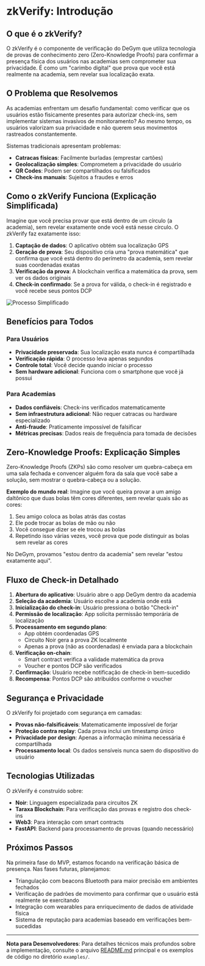 # zkVerify: Introdução

## O que é o zkVerify?

O zkVerify é o componente de verificação do DeGym que utiliza tecnologia de provas de conhecimento zero (Zero-Knowledge Proofs) para confirmar a presença física dos usuários nas academias sem comprometer sua privacidade. É como um "carimbo digital" que prova que você está realmente na academia, sem revelar sua localização exata.

## O Problema que Resolvemos

As academias enfrentam um desafio fundamental: como verificar que os usuários estão fisicamente presentes para autorizar check-ins, sem implementar sistemas invasivos de monitoramento? Ao mesmo tempo, os usuários valorizam sua privacidade e não querem seus movimentos rastreados constantemente.

Sistemas tradicionais apresentam problemas:
- **Catracas físicas**: Facilmente burladas (emprestar cartões)
- **Geolocalização simples**: Comprometem a privacidade do usuário
- **QR Codes**: Podem ser compartilhados ou falsificados
- **Check-ins manuais**: Sujeitos a fraudes e erros

## Como o zkVerify Funciona (Explicação Simplificada)

Imagine que você precisa provar que está dentro de um círculo (a academia), sem revelar exatamente onde você está nesse círculo. O zkVerify faz exatamente isso:

1. **Captação de dados**: O aplicativo obtém sua localização GPS
2. **Geração de prova**: Seu dispositivo cria uma "prova matemática" que confirma que você está dentro do perímetro da academia, sem revelar suas coordenadas exatas
3. **Verificação da prova**: A blockchain verifica a matemática da prova, sem ver os dados originais
4. **Check-in confirmado**: Se a prova for válida, o check-in é registrado e você recebe seus pontos DCP

![Processo Simplificado](diagrams/zkVerify_simplified.png)

## Benefícios para Todos

### Para Usuários
- **Privacidade preservada**: Sua localização exata nunca é compartilhada
- **Verificação rápida**: O processo leva apenas segundos
- **Controle total**: Você decide quando iniciar o processo
- **Sem hardware adicional**: Funciona com o smartphone que você já possui

### Para Academias
- **Dados confiáveis**: Check-ins verificados matematicamente
- **Sem infraestrutura adicional**: Não requer catracas ou hardware especializado
- **Anti-fraude**: Praticamente impossível de falsificar
- **Métricas precisas**: Dados reais de frequência para tomada de decisões

## Zero-Knowledge Proofs: Explicação Simples

Zero-Knowledge Proofs (ZKPs) são como resolver um quebra-cabeça em uma sala fechada e convencer alguém fora da sala que você sabe a solução, sem mostrar o quebra-cabeça ou a solução.

**Exemplo do mundo real**: Imagine que você queira provar a um amigo daltônico que duas bolas têm cores diferentes, sem revelar quais são as cores:

1. Seu amigo coloca as bolas atrás das costas
2. Ele pode trocar as bolas de mão ou não
3. Você consegue dizer se ele trocou as bolas
4. Repetindo isso várias vezes, você prova que pode distinguir as bolas sem revelar as cores

No DeGym, provamos "estou dentro da academia" sem revelar "estou exatamente aqui".

## Fluxo de Check-in Detalhado

1. **Abertura do aplicativo**: Usuário abre o app DeGym dentro da academia
2. **Seleção da academia**: Usuário escolhe a academia onde está
3. **Inicialização do check-in**: Usuário pressiona o botão "Check-in"
4. **Permissão de localização**: App solicita permissão temporária de localização
5. **Processamento em segundo plano**:
   - App obtém coordenadas GPS
   - Circuito Noir gera a prova ZK localmente
   - Apenas a prova (não as coordenadas) é enviada para a blockchain
6. **Verificação on-chain**:
   - Smart contract verifica a validade matemática da prova
   - Voucher e pontos DCP são verificados
7. **Confirmação**: Usuário recebe notificação de check-in bem-sucedido
8. **Recompensa**: Pontos DCP são atribuídos conforme o voucher

## Segurança e Privacidade

O zkVerify foi projetado com segurança em camadas:

- **Provas não-falsificáveis**: Matematicamente impossível de forjar
- **Proteção contra replay**: Cada prova inclui um timestamp único
- **Privacidade por design**: Apenas a informação mínima necessária é compartilhada
- **Processamento local**: Os dados sensíveis nunca saem do dispositivo do usuário

## Tecnologias Utilizadas

O zkVerify é construído sobre:

- **Noir**: Linguagem especializada para circuitos ZK
- **Taraxa Blockchain**: Para verificação das provas e registro dos check-ins
- **Web3**: Para interação com smart contracts
- **FastAPI**: Backend para processamento de provas (quando necessário)

## Próximos Passos

Na primeira fase do MVP, estamos focando na verificação básica de presença. Nas fases futuras, planejamos:

- Triangulação com beacons Bluetooth para maior precisão em ambientes fechados
- Verificação de padrões de movimento para confirmar que o usuário está realmente se exercitando
- Integração com wearables para enriquecimento de dados de atividade física
- Sistema de reputação para academias baseado em verificações bem-sucedidas

---

**Nota para Desenvolvedores**: Para detalhes técnicos mais profundos sobre a implementação, consulte o arquivo [README.md](README.md) principal e os exemplos de código no diretório `examples/`. 